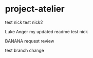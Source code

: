 # project-atelier

test nick
test nick2

Luke Anger
my updated readme
test nick

BANANA
request review

test branch change
